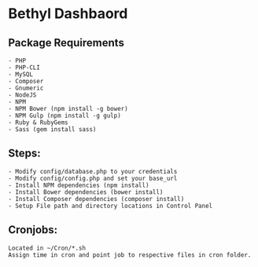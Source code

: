 # Bethyl Dashbaord

## Package Requirements

    - PHP
    - PHP-CLI
    - MySQL
    - Composer
    - Gnumeric
    - NodeJS
    - NPM
    - NPM Bower (npm install -g bower)
    - NPM Gulp (npm install -g gulp)
    - Ruby & RubyGems
    - Sass (gem install sass)

## Steps:

    - Modify config/database.php to your credentials
    - Modify config/config.php and set your base_url
    - Install NPM dependencies (npm install)
    - Install Bower dependencies (bower install)
    - Install Composer dependencies (composer install)
    - Setup File path and directory locations in Control Panel

## Cronjobs:

    Located in ~/Cron/*.sh
    Assign time in cron and point job to respective files in cron folder.
